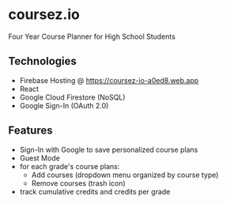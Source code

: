 # coursez.io
Four Year Course Planner for High School Students

## Technologies
* Firebase Hosting @ https://coursez-io-a0ed8.web.app
* React
* Google Cloud Firestore (NoSQL)
* Google Sign-In (OAuth 2.0)

## Features
* Sign-In with Google to save personalized course plans
* Guest Mode
* for each grade's course plans:
    * Add courses (dropdown menu organized by course type)
    * Remove courses (trash icon)
* track cumulative credits and credits per grade
